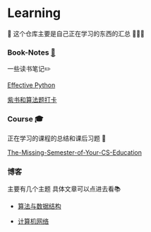 # Learning

:book:
这个仓库主要是自己正在学习的东西的汇总 :clap::clap::clap:

### Book-Notes [:notebook_with_decorative_cover:](https://github.com/users/wangzitiansky/projects/1)

一些读书笔记:pencil2:

[Effective Python](https://github.com/wangzitiansky/Effective-Python)

[紫书和算法题打卡](https://github.com/wangzitiansky/Purple-Book)

### Course :mortar_board:

正在学习的课程的总结和课后习题 :school_satchel:

[The-Missing-Semester-of-Your-CS-Education](https://github.com/wangzitiansky/The-Missing-Semester-of-Your-CS-Education--)

### 博客

主要有几个主题
具体文章可以点进去看:books:

+ [算法与数据结构](https://github.com/wangzitiansky/Learning/projects/1)

+ [计算机网络](https://github.com/wangzitiansky/Learning/projects/2)

